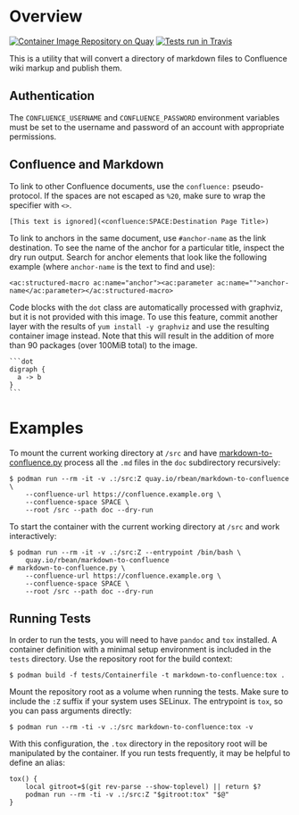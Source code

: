 # Overview

[![Container Image Repository on
Quay](https://quay.io/repository/rbean/markdown-to-confluence/status "Container Image Repository on
Quay")](https://quay.io/repository/rbean/markdown-to-confluence) [![Tests run in
Travis](https://api.travis-ci.org/ralphbean/markdown-to-confluence.svg?branch=master
"Tests run in Travis")](https://travis-ci.org/github/ralphbean/markdown-to-confluence/builds)

This is a utility that will convert a directory of markdown files to Confluence
wiki markup and publish them.


## Authentication

The `CONFLUENCE_USERNAME` and `CONFLUENCE_PASSWORD` environment variables must
be set to the username and password of an account with appropriate permissions.


## Confluence and Markdown

To link to other Confluence documents, use the `confluence:` pseudo-protocol.
If the spaces are not escaped as `%20`, make sure to wrap the specifier with
`<>`.

```
[This text is ignored](<confluence:SPACE:Destination Page Title>)
```

To link to anchors in the same document, use `#anchor-name` as the link
destination. To see the name of the anchor for a particular title, inspect the
dry run output. Search for anchor elements that look like the following example
(where `anchor-name` is the text to find and use):

```
<ac:structured-macro ac:name="anchor"><ac:parameter ac:name="">anchor-name</ac:parameter></ac:structured-macro>
```

Code blocks with the `dot` class are automatically processed with graphviz, but
it is not provided with this image. To use this feature, commit another layer
with the results of `yum install -y graphviz` and use the resulting container
image instead. Note that this will result in the addition of more than 90
packages (over 100MiB total) to the image.

````
```dot
digraph {
  a -> b
}
```
````

# Examples

To mount the current working directory at `/src` and have
[markdown-to-confluence.py](bin/markdown-to-confluence.py) process all the
`.md` files in the `doc` subdirectory recursively:

```
$ podman run --rm -it -v .:/src:Z quay.io/rbean/markdown-to-confluence \
    --confluence-url https://confluence.example.org \
    --confluence-space SPACE \
    --root /src --path doc --dry-run
```

To start the container with the current working directory at `/src` and work
interactively:

```
$ podman run --rm -it -v .:/src:Z --entrypoint /bin/bash \
    quay.io/rbean/markdown-to-confluence
# markdown-to-confluence.py \
    --confluence-url https://confluence.example.org \
    --confluence-space SPACE \
    --root /src --path doc --dry-run
```

## Running Tests

In order to run the tests, you will need to have `pandoc` and `tox` installed.
A container definition with a minimal setup environment is included in the
`tests` directory. Use the repository root for the build context:

```
$ podman build -f tests/Containerfile -t markdown-to-confluence:tox .
```

Mount the repository root as a volume when running the tests. Make sure to
include the `:Z` suffix if your system uses SELinux. The entrypoint is `tox`,
so you can pass arguments directly:

```
$ podman run --rm -ti -v .:/src markdown-to-confluence:tox -v
```

With this configuration, the `.tox` directory in the repository root will be
manipulated by the container. If you run tests frequently, it may be helpful to
define an alias:

```
tox() {
	local gitroot=$(git rev-parse --show-toplevel) || return $?
	podman run --rm -ti -v .:/src:Z "$gitroot:tox" "$@"
}
```
